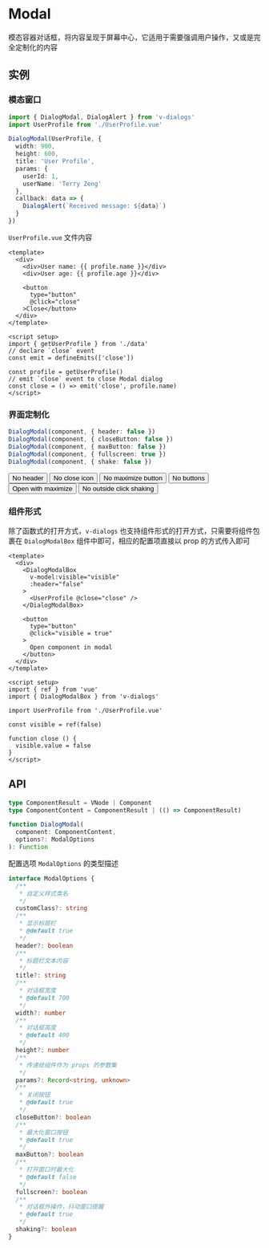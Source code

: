 # Modal

模态容器对话框，将内容呈现于屏幕中心，它适用于需要强调用户操作，又或是完全定制化的内容

## 实例

### 模态窗口

```ts
import { DialogModal, DialogAlert } from 'v-dialogs'
import UserProfile from './UserProfile.vue'

DialogModal(UserProfile, {
  width: 900,
  height: 600,
  title: 'User Profile',
  params: {
    userId: 1,
    userName: 'Terry Zeng'
  },
  callback: data => {
    DialogAlert(`Received message: ${data}`)
  }
})
```

`UserProfile.vue` 文件内容

```vue
<template>
  <div>
    <div>User name: {{ profile.name }}</div>
    <div>User age: {{ profile.age }}</div>

    <button
      type="button"
      @click="close"
    >Close</button>
  </div>
</template>

<script setup>
import { getUserProfile } from './data'
// declare `close` event
const emit = defineEmits(['close'])

const profile = getUserProfile()
// emit `close` event to close Modal dialog
const close = () => emit('close', profile.name)
</script>
```

### 界面定制化

```ts
DialogModal(component, { header: false })
DialogModal(component, { closeButton: false })
DialogModal(component, { maxButton: false })
DialogModal(component, { fullscreen: true })
DialogModal(component, { shake: false })
```

<div class="my-3">
  <button
    type="button"
    class="btn btn-dark me-2"
    @click="openModal({ header: false })"
  >No header</button>
  <button
    type="button"
    class="btn btn-dark me-2"
    @click="openModal({ closeButton: false })"
  >No close icon</button>
  <button
    type="button"
    class="btn btn-dark me-2"
    @click="openModal({ maxButton: false })"
  >No maximize button</button>
  <button
    type="button"
    class="btn btn-dark"
    @click="openModal({ closeButton: false, maxButton: false })"
  >No buttons</button>
</div>

<div class="my-3">
  <button
    type="button"
    class="btn btn-dark me-2"
    @click="openModal({ fullscreen: true })"
  >Open with maximize</button>
  <button
    type="button"
    class="btn btn-dark me-2"
    @click="openModal({ shake: false })"
  >No outside click shaking</button>
</div>

### 组件形式

除了函数式的打开方式，`v-dialogs` 也支持组件形式的打开方式，只需要将组件包裹在 `DialogModalBox` 组件中即可，相应的配置项直接以 prop 的方式传入即可

```vue
<template>
  <div>
    <DialogModalBox
      v-model:visible="visible"
      :header="false"
    >
      <UserProfile @close="close" />
    </DialogModalBox>

    <button
      type="button"
      @click="visible = true"
    >
      Open component in modal
    </button>
  </div>
</template>

<script setup>
import { ref } from 'vue'
import { DialogModalBox } from 'v-dialogs'

import UserProfile from './UserProfile.vue'

const visible = ref(false)

function close () {
  visible.value = false
}
</script>
```

<script setup>
import { useModalExamples } from '@/script/dialog/modal'

const {
  openModal
} = useModalExamples()
</script>

## API

```ts
type ComponentResult = VNode | Component
type ComponentContent = ComponentResult | (() => ComponentResult)

function DialogModal(
  component: ComponentContent,
  options?: ModalOptions
): Function
```

配置选项 `ModalOptions` 的类型描述

```ts
interface ModalOptions {
  /**
   * 自定义样式类名
   */
  customClass?: string
  /**
   * 显示标题栏
   * @default true
   */
  header?: boolean
  /**
   * 标题栏文本内容
   */
  title?: string
  /**
   * 对话框宽度
   * @default 700
   */
  width?: number
  /**
   * 对话框高度
   * @default 400
   */
  height?: number
  /**
   * 传递给组件作为 props 的参数集
   */
  params?: Record<string, unknown>
  /**
   * 关闭按钮
   * @default true
   */
  closeButton?: boolean
  /**
   * 最大化窗口按钮
   * @default true
   */
  maxButton?: boolean
  /**
   * 打开窗口时最大化
   * @default false
   */
  fullscreen?: boolean
  /**
   * 对话框外操作，抖动窗口提醒
   * @default true
   */
  shaking?: boolean
}
```
